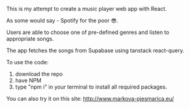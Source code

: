 This is my attempt to create a music player web app with React.

As some would say - Spotify for the poor 😎.

Users are able to choose one of pre-defined genres and listen to appropriate songs.

The app fetches the songs from Supabase using tanstack react-query.

To use the code:
1. download the repo
2. have NPM
3. type "npm i" in your terminal to install all required packages.

You can also try it on this site:
http://www.markova-pjesmarica.eu/